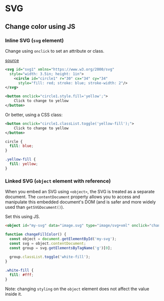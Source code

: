 # SVG

## Change color using JS

### Inline SVG (`svg` element)

Change using `onclick` to set an attribute or class.

[source](https://stackoverflow.com/questions/9872947/changing-svg-image-color-with-javascript)

```xml
<svg id="svg1" xmlns="https://www.w3.org/2000/svg"
  style="width: 3.5in; height: 1in">
    <circle id="circle1" r="30" cx="34" cy="34"
      style="fill: red; stroke: blue; stroke-width: 2"/>
</svg>
```

```xml
<button onclick="circle1.style.fill='yellow';">
    Click to change to yellow
</button>
```

Or better, using a CSS class:

```xml
<button onclick="circle1.classList.toggle('yellow-fill');">
    Click to change to yellow
</button>
```

```css
circle {
  fill: blue; 
}

.yellow-fill {
  fill: yellow; 
}
```


### Linked SVG (`object` element with reference)

When you embed an SVG using `<object>`, the SVG is treated as a separate document. The `contentDocument` property allows you to access and manipulate this embedded document's DOM (and is safer and more widely used than `getSVGDocument()`).

Set this using JS.

```html
<object id="my-svg" data="image.svg" type="image/svg+xml" onclick="changeFillColor"></object>
```

```javascript
function changeFillColor() {
  const object = document.getElementById('my-svg');
  const svg = object.contentDocument; 
  const group = svg.getElementsByTagName('g')[0];
  
  group.classList.toggle('white-fill');
}
```

```css
.white-fill {
  fill: #fff; 
}
```

Note: changing `styling` on the `object` element does not affect the value inside it. 

